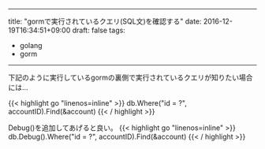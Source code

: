 
---
title: "gormで実行されているクエリ(SQL文)を確認する"
date: 2016-12-19T16:34:51+09:00
draft: false
tags:
- golang
- gorm
<!-- thumbnailImagePosition: left -->
<!-- thumbnailImage: //d1u9biwaxjngwg.cloudfront.net/cover-image-showcase/city-750.jpg -->
<!-- coverImage: //d1u9biwaxjngwg.cloudfront.net/cover-image-showcase/city.jpg -->
<!-- metaAlignment: center -->
<!-- coverMeta: out -->
---


下記のように実行しているgormの裏側で実行されているクエリが知りたい場合には…

{{< highlight go "linenos=inline" >}}
db.Where("id = ?", accountID).Find(&account)
{{< / highlight >}}

<!--more-->


Debug()を追加してあげると良い。
{{< highlight go "linenos=inline" >}}
db.Debug().Where("id = ?", accountID).Find(&account)
{{< / highlight >}}
